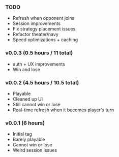 ### TODO

  * Refresh when opponent joins
  * Session improvements
  * Fix strategy placement issues
  * Refactor theater/navy
  * Speed optimizations + caching

### v0.0.3 (0.5 hours / 11 total)

  * auth + UX improvements
  * Win and lose

### v0.0.2 (4.5 hours / 10.5 total)

  * Playable
  * Cleaned up UI
  * Still cannot win or lose
  * Real-time refresh when it becomes player's turn

### v0.0.1 (6 hours)

  * Initial tag
  * Barely playable
  * Cannot win or lose
  * Weird session issues
